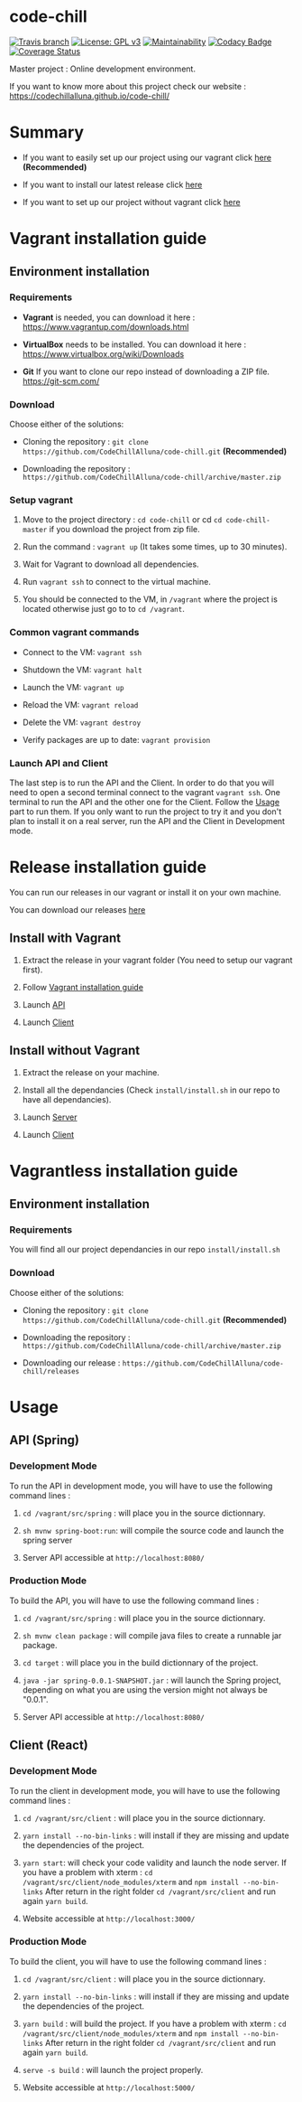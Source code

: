 


# code-chill
[![Travis branch](https://img.shields.io/travis/CodeChillAlluna/code-chill/master.svg?style=flat-square)](https://travis-ci.org/CodeChillAlluna/code-chill)  [![License: GPL v3](https://img.shields.io/badge/License-GPL%20v3-blue.svg)](https://github.com/CodeChillAlluna/code-chill/blob/master/LICENSE)  [![Maintainability](https://api.codeclimate.com/v1/badges/b61e96a6f14db189b5b1/maintainability)](https://codeclimate.com/github/CodeChillAlluna/code-chill/maintainability)  [![Codacy Badge](https://api.codacy.com/project/badge/Grade/3373b12b915d4be68943182e1c2ff979)](https://www.codacy.com/app/Lulu300/code-chill?utm_source=github.com&amp;utm_medium=referral&amp;utm_content=CodeChillAlluna/code-chill&amp;utm_campaign=Badge_Grade)  [![Coverage Status](https://coveralls.io/repos/github/CodeChillAlluna/code-chill/badge.svg?branch=master)](https://coveralls.io/github/CodeChillAlluna/code-chill?branch=master)

Master project : Online development environment.

If you want to know more about this project check our website : https://codechillalluna.github.io/code-chill/


# Summary



* If you want to easily set up our project using our vagrant click [here](#vagrant-installation-guide)  **(Recommended)**



* If you want to install our latest release click [here](#release-installation-guide)



* If you want to set up our project without vagrant click [here](#vagrantless-installation-guide)



# Vagrant installation guide



## Environment installation



### Requirements



* **Vagrant** is needed, you can download it here : https://www.vagrantup.com/downloads.html



* **VirtualBox** needs to be installed. You can download it here : https://www.virtualbox.org/wiki/Downloads

* **Git** If you want to clone our repo instead of downloading a ZIP file. https://git-scm.com/

### Download



Choose either of the solutions:



- Cloning the repository : `git clone https://github.com/CodeChillAlluna/code-chill.git`  **(Recommended)**



- Downloading the repository : `https://github.com/CodeChillAlluna/code-chill/archive/master.zip`





### Setup vagrant



1. Move to the project directory : `cd code-chill` or cd `cd code-chill-master` if you download the project from zip file.



2. Run the command : `vagrant up` (It takes some times, up to 30 minutes).



2. Wait for Vagrant to download all dependencies.



3. Run `vagrant ssh` to connect to the virtual machine.



4. You should be connected to the VM, in `/vagrant` where the project is located otherwise just go to to `cd /vagrant`.



### Common vagrant commands



- Connect to the VM: `vagrant ssh`



- Shutdown the VM: `vagrant halt`



- Launch the VM: `vagrant up`



- Reload the VM: `vagrant reload`



- Delete the VM: `vagrant destroy`



- Verify packages are up to date: `vagrant provision`

### Launch API and Client
The last step is to run the API and the Client. In order to do that you will need to open a second terminal connect to the vagrant `vagrant ssh`. One terminal to run the API and the other one for the Client.
Follow the <a href="">Usage</a> part to run them. If you only want to run the project to try it and you don't plan to install it on a real server, run the API and the Client in Development mode.



# Release installation guide



You can run our releases in our vagrant or install it on your own machine.



You can download our releases <a  href="https://github.com/CodeChillAlluna/code-chill/releases">here</a>



## Install with Vagrant



1. Extract the release in your vagrant folder (You need to setup our vagrant first).



2. Follow <a  href="#vagrant-installation-guide">Vagrant installation guide</a>



3. Launch <a  href="#production-mode">API</a>



4. Launch <a  href="#production-mode-1">Client</a>



## Install without Vagrant



1. Extract the release on your machine.



2. Install all the dependancies (Check `install/install.sh` in our repo to have all dependancies).



3. Launch <a  href="#production-mode">Server</a>



4. Launch <a  href="#production-mode-1">Client</a>




# Vagrantless installation guide



## Environment installation



### Requirements



You will find all our project dependancies in our repo `install/install.sh`



### Download



Choose either of the solutions:



- Cloning the repository : `git clone https://github.com/CodeChillAlluna/code-chill.git`  **(Recommended)**



- Downloading the repository : `https://github.com/CodeChillAlluna/code-chill/archive/master.zip`



- Downloading our release : `https://github.com/CodeChillAlluna/code-chill/releases`





# Usage



## API (Spring)

### Development Mode



To run the API in development mode, you will have to use the following command lines :



1. `cd /vagrant/src/spring` : will place you in the source dictionnary.



2. `sh mvnw spring-boot:run`: will compile the source code and launch the spring server



3. Server API accessible at `http://localhost:8080/`


### Production Mode


To build the API, you will have to use the following command lines :

1. `cd /vagrant/src/spring` : will place you in the source dictionnary.



2. `sh mvnw clean package` : will compile java files to create a runnable jar package.



3. `cd target` : will place you in the build dictionnary of the project.



4. `java -jar spring-0.0.1-SNAPSHOT.jar` : will launch the Spring project, depending on what you are using the version might not always be "0.0.1".



5. Server API accessible at `http://localhost:8080/`

## Client (React)

  ### Development Mode



To run the client in development mode, you will have to use the following command lines :



1. `cd /vagrant/src/client` : will place you in the source dictionnary.



2. `yarn install --no-bin-links` : will install if they are missing and update the dependencies of the project.



3. `yarn start`: will check your code validity and launch the node server.
If you have a problem with xterm :
`cd /vagrant/src/client/node_modules/xterm` and
`npm install --no-bin-links`
After return in the right folder `cd /vagrant/src/client`
and run again `yarn build`.


5. Website accessible at `http://localhost:3000/`

### Production Mode



To build the client, you will have to use the following command lines :



1. `cd /vagrant/src/client` : will place you in the source dictionnary.



2. `yarn install --no-bin-links` : will install if they are missing and update the dependencies of the project.



3. `yarn build` : will build the project.
If you have a problem with xterm :
`cd /vagrant/src/client/node_modules/xterm` and
`npm install --no-bin-links`
After return in the right folder `cd /vagrant/src/client`
and run again `yarn build`.



5. `serve -s build` : will launch the project properly.



6. Website accessible at `http://localhost:5000/`
